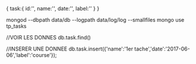 {
        task:{
                id:'',
                name:'',
                date:'',
                label:''
        }
}

mongod --dbpath data/db --logpath data/log/log --smallfiles
mongo
use tp_tasks

//VOIR LES DONNES
db.task.find()

//INSERER UNE DONNEE
db.task.insert({'name':'1er tache','date':'2017-06-06','label':'course'});